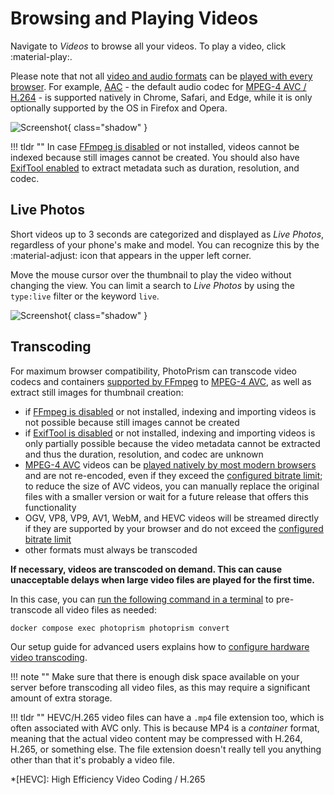 # Browsing and Playing Videos

Navigate to *Videos* to browse all your videos. To play a video, click :material-play:.

Please note that not all [video and audio formats](https://caniuse.com/?search=video%20format) can be [played with every browser](../../getting-started/troubleshooting/browsers.md). For example, [AAC](https://caniuse.com/aac "Advanced Audio Coding") - the default audio codec for [MPEG-4 AVC / H.264](https://caniuse.com/avc "Advanced Video Coding") - is supported natively in Chrome, Safari, and Edge, while it is only optionally supported by the OS in Firefox and Opera.

![Screenshot](img/video-light.jpg){ class="shadow" }

!!! tldr ""
    In case [FFmpeg is disabled](../settings/advanced.md#disable-ffmpeg) or not installed, videos cannot be indexed because still images cannot be created.
    You should also have [ExifTool enabled](../../getting-started/config-options.md#feature-flags) to extract metadata such as duration, resolution, and codec.

## Live Photos ##

Short videos up to 3 seconds are categorized and displayed as *Live Photos*, regardless of your phone's make and model.
You can recognize this by the :material-adjust: icon that appears in the upper left corner.

Move the mouse cursor over the thumbnail to play the video without changing the view.
You can limit a search to *Live Photos* by using the `type:live` filter or the keyword `live`.

![Screenshot](img/live-photo-light.jpg){ class="shadow" }

## Transcoding ##

For maximum browser compatibility, PhotoPrism can transcode video codecs and containers [supported by FFmpeg](https://www.ffmpeg.org/documentation.html) to [MPEG-4 AVC](https://en.wikipedia.org/wiki/MPEG-4), as well as extract still images for thumbnail creation:

- if [FFmpeg is disabled](../settings/advanced.md#disable-ffmpeg) or not installed, indexing and importing videos is not possible because still images cannot be created
- if [ExifTool is disabled](../../getting-started/config-options.md#feature-flags) or not installed, indexing and importing videos is only partially possible because the video metadata cannot be extracted and thus the duration, resolution, and codec are unknown
- [MPEG-4 AVC](https://en.wikipedia.org/wiki/MPEG-4) videos can be [played natively by most modern browsers](https://caniuse.com/mpeg4) and are not re-encoded, even if they exceed the [configured bitrate limit](../../getting-started/advanced/transcoding.md#bitrate-limiting); to reduce the size of AVC videos, you can manually replace the original files with a smaller version or wait for a future release that offers this functionality
- OGV, VP8, VP9, AV1, WebM, and HEVC videos will be streamed directly if they are supported by your browser and do not exceed the [configured bitrate limit](../../getting-started/advanced/transcoding.md#bitrate-limiting)
- other formats must always be transcoded

**If necessary, videos are transcoded on demand. This can cause unacceptable delays when large video files are played for the first time.**

In this case, you can [run the following command in a terminal](../../getting-started/docker-compose.md#command-line-interface) to pre-transcode all video files as needed:

```
docker compose exec photoprism photoprism convert
```

Our setup guide for advanced users explains how to [configure hardware video transcoding](../../getting-started/advanced/transcoding.md).

!!! note ""
    Make sure that there is enough disk space available on your server before transcoding all video files, as this may
    require a significant amount of extra storage.

!!! tldr ""
    HEVC/H.265 video files can have a `.mp4` file extension too, which is often associated with AVC only. This is because
    MP4 is a *container* format, meaning that the actual video content may be compressed with H.264, H.265, or something
    else. The file extension doesn't really tell you anything other than that it's probably a video file.

*[HEVC]: High Efficiency Video Coding / H.265